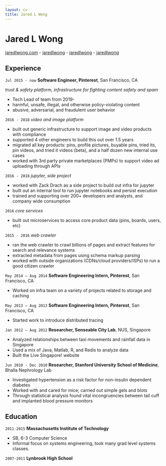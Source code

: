 ```yaml
---
layout: cv
title: Jared L Wong
---
```

# Jared L Wong

<div id="webaddress">
  <a href="https://jaredlwong.com"><i class="fas fa-home"></i> jaredlwong.com</a> - 
  <a href="https://pinterest.com/jaredlwong"><i class="fab fa-pinterest"></i> jaredlwong</a> - 
  <a href="https://github.com/jaredlwong"><i class="fab fa-github"></i> jaredlwong</a> - 
  <a href="https://calendly.com/jaredlwong/meeting"><i class="far fa-calendar-check"></i> jaredlwong</a>
</div>


## Experience

`Jul 2015 - now`
__Software Engineer, Pinterest__, San Francisco, CA

*trust & safety platform, infrastructure for fighting content safety and spam*

- Tech Lead of team from 2019-
- harmful, unsafe, illegal, and otherwise policy-violating content
- abusive, adversarial, and fraudulent user behavior

`2016 - 2018`
*video and image platform*

- built out generic infrastructure to support image and video products with compliance
- supported 4 other engineers to build this out over 1.5 years
- migrated all key products: pins, profile pictures, buyable pins, tried its, pin videos, and tried it videos (beta), and a half dozen new internal use cases
- worked with 3rd party private marketplaces (PMPs) to support video ad uploading through APIs

`2016 - 2018`
*jupyter, side project*

- worked with Zack Drach as a side project to build out infra for jupyter
- built out an internal tool to run jupyter notebooks and persist execution
- trained and supporting over 200+ developers and analysts, and company wide consumption

`2016`
*core services*

- built out microservices to access core product data (pins, boards, users, etc)

`2015 - 2016`
*web crawler*

- ran the web crawler to crawl billions of pages and extract features for search and relevance systems
- extracted metadata from pages using schema markup parsing
- worked with outside organizations (CDNs/cloud providers/ISPs) to run a good citizen crawler


`May 2014 – Aug 2014`
__Software Engineering Intern, Pinterest__, San Francisco, CA

- Worked on infra team on a variety of projects related to storage and caching


`May 2013 – Aug 2013`
__Software Engineering Intern, Pinterest__, San Francisco, CA

- Started work to introduce distributed tracing


`Jan 2012 – Aug 2012`
__Researcher, Senseable City Lab__, NUS, Singapore

- Analyzed relationships between taxi movements and rainfall data in Singapore
- Used a mix of Java, Matlab, R, and Redis to analyze data
- Built the Live Singapore! website


`Jun 2010 - Dec 2010`
__Researcher, Stanford University School of Medicine__, Bhalla Nephrology Lab

- Investigated hypertension as a risk factor for non-insulin dependent diabetes
- Worked with and cared for mice; carried out simple gels and blots
- Through statistical analysis found vital incongruencies between tail cuff and implanted blood pressure monitors


## Education

`2011-2015`
__Massachusetts Institute of Technology__

- SB, 6-3 Computer Science
- Informal focus on systems engineering, took many grad level systems classes.

`2007-2011`
__Lynbrook High School__


<!-- ### Footer

Last updated: July 2020 -->


